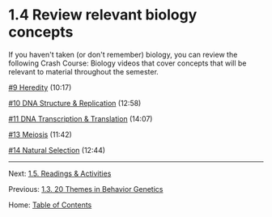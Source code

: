 # 1.4 Review relevant biology concepts

If you haven't taken (or don't remember) biology, you can review the following Crash Course: Biology videos that cover concepts that will be relevant to material throughout the semester.

[#9 Heredity](https://youtu.be/CBezq1fFUEA) (10:17)

[#10 DNA Structure & Replication](https://youtu.be/8kK2zwjRV0M) (12:58)

[#11 DNA Transcription & Translation](https://youtu.be/itsb2SqR-R0) (14:07)

[#13 Meiosis](https://youtu.be/L0k-enzoeOM) (11:42)

[#14 Natural Selection](https://youtu.be/aTftyFboC_M) (12:44)

-------

Next: [1.5. Readings & Activities](1.5_readings_and_activities.md)

Previous: [1.3. 20 Themes in Behavior Genetics](1.3_20_themes_in_behavior_genetics.md)

Home: [Table of Contents](../index.md)

